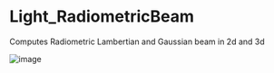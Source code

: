 # Light_RadiometricBeam
Computes Radiometric Lambertian and Gaussian beam in 2d and 3d

![image](https://user-images.githubusercontent.com/35040499/111984341-8d82e900-8b0b-11eb-8cf3-7b0d56ce3210.png)

